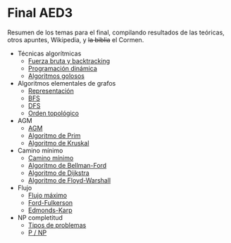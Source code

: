 # Final AED3

Resumen de los temas para el final, compilando resultados de las teóricas, otros apuntes, Wikipedia, y ~~la biblia~~ el Cormen.

- Técnicas algorítmicas
    - [Fuerza bruta y backtracking](./backtracking.md)
    - [Programación dinámica](./dinamica.md)
    - [Algoritmos golosos](./golosos.md)
- Algoritmos elementales de grafos
    - [Representación](./representacion.md)
    - [BFS](./bfs.md)
    - [DFS](./dfs.md)
    - [Orden topológico](./orden-topologico.md)
- AGM
    - [AGM](./agm.md)
    - [Algoritmo de Prim](./prim.md)
    - [Algoritmo de Kruskal](./kruskal.md)
- Camino mínimo
    - [Camino mínimo](./camino-minimo.md)
    - [Algoritmo de Bellman-Ford](./bellman-ford.md)
    - [Algoritmo de Dijkstra](./dijkstra.md)
    - [Algoritmo de Floyd-Warshall](./floyd-warshall.md)
- Flujo
    - [Flujo máximo](./flujo-maximo.md)
    - [Ford-Fulkerson](./ford-fulkerson.md)
    - [Edmonds-Karp](./edmonds-karp.md)
- NP completitud
    - [Tipos de problemas](./tipos-de-problemas.md)
    - [P / NP](./p-np.md)
